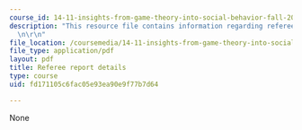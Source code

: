 ```yaml
---
course_id: 14-11-insights-from-game-theory-into-social-behavior-fall-2013
description: "This resource file contains information regarding referee report details.\r\
  \n\r\n"
file_location: /coursemedia/14-11-insights-from-game-theory-into-social-behavior-fall-2013/fd171105c6fac05e93ea90e9f77b7d64_MIT14_11F13_Refere_Rep_Det.pdf
file_type: application/pdf
layout: pdf
title: Referee report details
type: course
uid: fd171105c6fac05e93ea90e9f77b7d64

---
```

None
